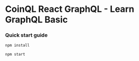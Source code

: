 # CoinQL React GraphQL - Learn GraphQL Basic

### Quick start guide

```bash
npm install

npm start
```

